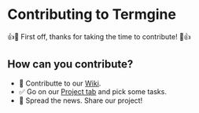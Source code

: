 # Contributing to Termgine

👍🎉 First off, thanks for taking the time to contribute! 🎉👍

## How can you contribute?

* 📖 Contributte to our [Wiki](https://github.com/Morasiu/Clockify.Net/wiki).
* ✅ Go on our [Project tab](https://github.com/Morasiu/Clockify.Net/projects) and pick some tasks.
* 🎤 Spread the news. Share our project!